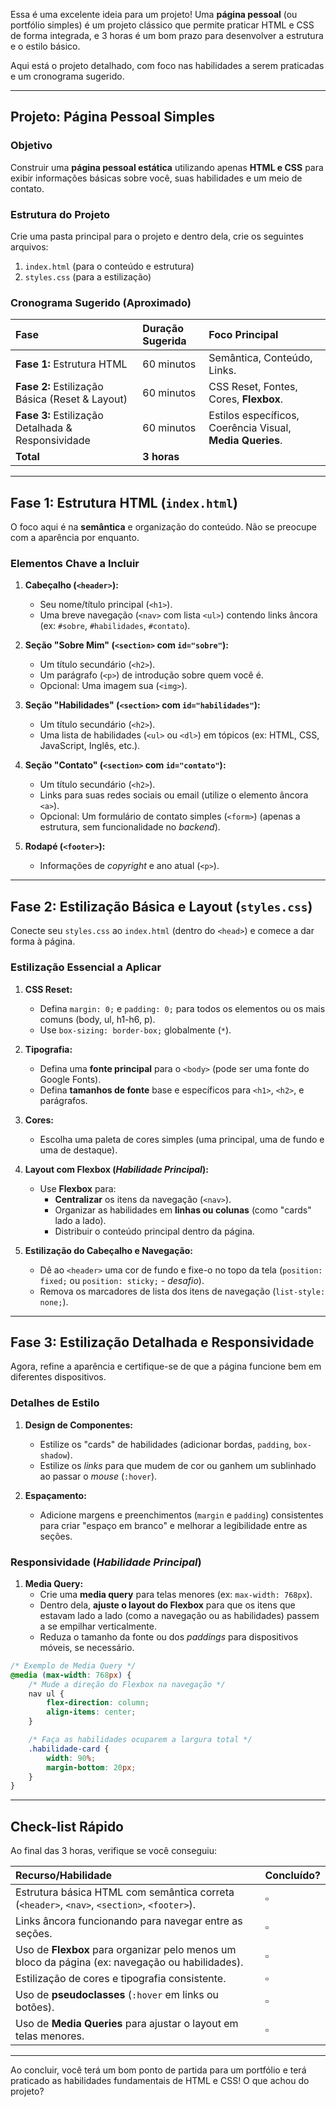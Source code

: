 Essa é uma excelente ideia para um projeto\! Uma **página pessoal** (ou portfólio simples) é um projeto clássico que permite praticar HTML e CSS de forma integrada, e 3 horas é um bom prazo para desenvolver a estrutura e o estilo básico.

Aqui está o projeto detalhado, com foco nas habilidades a serem praticadas e um cronograma sugerido.

-----

## Projeto: Página Pessoal Simples

### Objetivo

Construir uma **página pessoal estática** utilizando apenas **HTML e CSS** para exibir informações básicas sobre você, suas habilidades e um meio de contato.

### Estrutura do Projeto

Crie uma pasta principal para o projeto e dentro dela, crie os seguintes arquivos:

1.  `index.html` (para o conteúdo e estrutura)
2.  `styles.css` (para a estilização)

### Cronograma Sugerido (Aproximado)

| Fase | Duração Sugerida | Foco Principal |
| :--- | :--- | :--- |
| **Fase 1:** Estrutura HTML | 60 minutos | Semântica, Conteúdo, Links. |
| **Fase 2:** Estilização Básica (Reset & Layout) | 60 minutos | CSS Reset, Fontes, Cores, **Flexbox**. |
| **Fase 3:** Estilização Detalhada & Responsividade | 60 minutos | Estilos específicos, Coerência Visual, **Media Queries**. |
| **Total** | **3 horas** | |

-----

## Fase 1: Estrutura HTML (`index.html`)

O foco aqui é na **semântica** e organização do conteúdo. Não se preocupe com a aparência por enquanto.

### Elementos Chave a Incluir

1.  **Cabeçalho (`<header>`):**

      * Seu nome/título principal (`<h1>`).
      * Uma breve navegação (`<nav>` com lista `<ul>`) contendo links âncora (ex: `#sobre`, `#habilidades`, `#contato`).

2.  **Seção "Sobre Mim" (`<section>` com `id="sobre"`):**

      * Um título secundário (`<h2>`).
      * Um parágrafo (`<p>`) de introdução sobre quem você é.
      * Opcional: Uma imagem sua (`<img>`).

3.  **Seção "Habilidades" (`<section>` com `id="habilidades"`):**

      * Um título secundário (`<h2>`).
      * Uma lista de habilidades (`<ul>` ou `<dl>`) em tópicos (ex: HTML, CSS, JavaScript, Inglês, etc.).

4.  **Seção "Contato" (`<section>` com `id="contato"`):**

      * Um título secundário (`<h2>`).
      * Links para suas redes sociais ou email (utilize o elemento âncora `<a>`).
      * Opcional: Um formulário de contato simples (`<form>`) (apenas a estrutura, sem funcionalidade no *backend*).

5.  **Rodapé (`<footer>`):**

      * Informações de *copyright* e ano atual (`<p>`).

-----

## Fase 2: Estilização Básica e Layout (`styles.css`)

Conecte seu `styles.css` ao `index.html` (dentro do `<head>`) e comece a dar forma à página.

### Estilização Essencial a Aplicar

1.  **CSS Reset:**

      * Defina `margin: 0;` e `padding: 0;` para todos os elementos ou os mais comuns (body, ul, h1-h6, p).
      * Use `box-sizing: border-box;` globalmente (`*`).

2.  **Tipografia:**

      * Defina uma **fonte principal** para o `<body>` (pode ser uma fonte do Google Fonts).
      * Defina **tamanhos de fonte** base e específicos para `<h1>`, `<h2>`, e parágrafos.

3.  **Cores:**

      * Escolha uma paleta de cores simples (uma principal, uma de fundo e uma de destaque).

4.  **Layout com Flexbox (***Habilidade Principal***):**

      * Use **Flexbox** para:
          * **Centralizar** os itens da navegação (`<nav>`).
          * Organizar as habilidades em **linhas ou colunas** (como "cards" lado a lado).
          * Distribuir o conteúdo principal dentro da página.

5.  **Estilização do Cabeçalho e Navegação:**

      * Dê ao `<header>` uma cor de fundo e fixe-o no topo da tela (`position: fixed;` ou `position: sticky;` - *desafio*).
      * Remova os marcadores de lista dos itens de navegação (`list-style: none;`).

-----

## Fase 3: Estilização Detalhada e Responsividade

Agora, refine a aparência e certifique-se de que a página funcione bem em diferentes dispositivos.

### Detalhes de Estilo

1.  **Design de Componentes:**

      * Estilize os "cards" de habilidades (adicionar bordas, `padding`, `box-shadow`).
      * Estilize os *links* para que mudem de cor ou ganhem um sublinhado ao passar o *mouse* (`:hover`).

2.  **Espaçamento:**

      * Adicione margens e preenchimentos (`margin` e `padding`) consistentes para criar "espaço em branco" e melhorar a legibilidade entre as seções.

### Responsividade (***Habilidade Principal***)

1.  **Media Query:**
      * Crie uma **media query** para telas menores (ex: `max-width: 768px`).
      * Dentro dela, **ajuste o layout do Flexbox** para que os itens que estavam lado a lado (como a navegação ou as habilidades) passem a se empilhar verticalmente.
      * Reduza o tamanho da fonte ou dos *paddings* para dispositivos móveis, se necessário.

<!-- end list -->

```css
/* Exemplo de Media Query */
@media (max-width: 768px) {
    /* Mude a direção do Flexbox na navegação */
    nav ul {
        flex-direction: column;
        align-items: center;
    }

    /* Faça as habilidades ocuparem a largura total */
    .habilidade-card {
        width: 90%;
        margin-bottom: 20px;
    }
}
```

-----

## Check-list Rápido

Ao final das 3 horas, verifique se você conseguiu:

| Recurso/Habilidade | Concluído? |
| :--- | :--- |
| Estrutura básica HTML com semântica correta (`<header>`, `<nav>`, `<section>`, `<footer>`). | $\square$ |
| Links âncora funcionando para navegar entre as seções. | $\square$ |
| Uso de **Flexbox** para organizar pelo menos um bloco da página (ex: navegação ou habilidades). | $\square$ |
| Estilização de cores e tipografia consistente. | $\square$ |
| Uso de **pseudoclasses** (`:hover` em links ou botões). | $\square$ |
| Uso de **Media Queries** para ajustar o layout em telas menores. | $\square$ |

-----

Ao concluir, você terá um bom ponto de partida para um portfólio e terá praticado as habilidades fundamentais de HTML e CSS\! O que achou do projeto?